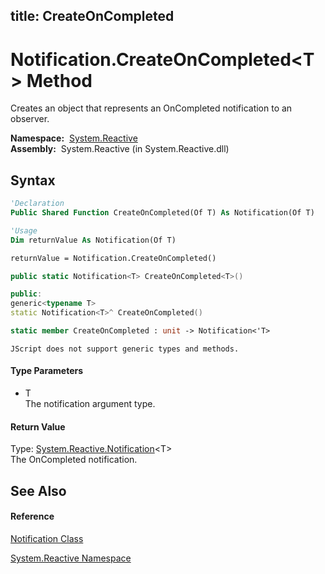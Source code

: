 title: CreateOnCompleted
---
# Notification.CreateOnCompleted\<T\> Method

Creates an object that represents an OnCompleted notification to an observer.

**Namespace:**  [System.Reactive](System.Reactive/System.Reactive)  
**Assembly:**  System.Reactive (in System.Reactive.dll)

## Syntax

```vb
'Declaration
Public Shared Function CreateOnCompleted(Of T) As Notification(Of T)
```

```vb
'Usage
Dim returnValue As Notification(Of T)

returnValue = Notification.CreateOnCompleted()
```

```csharp
public static Notification<T> CreateOnCompleted<T>()
```

```c++
public:
generic<typename T>
static Notification<T>^ CreateOnCompleted()
```

```fsharp
static member CreateOnCompleted : unit -> Notification<'T> 
```

```jscript
JScript does not support generic types and methods.
```

#### Type Parameters

- T  
  The notification argument type.

#### Return Value

Type: [System.Reactive.Notification](Notification/Notification(T))\<T\>  
The OnCompleted notification.

## See Also

#### Reference

[Notification Class](Notification/Notification)

[System.Reactive Namespace](System.Reactive/System.Reactive)
